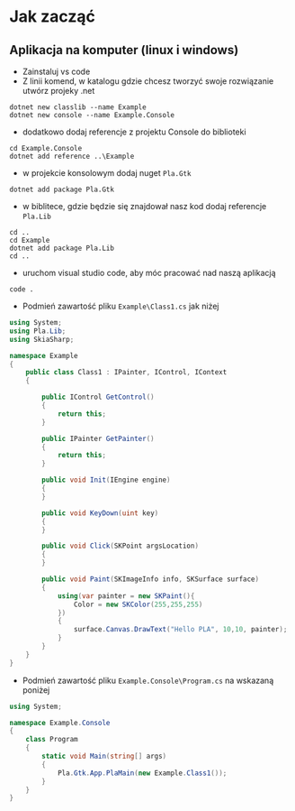 # Jak zacząć
## Aplikacja na komputer (linux i windows)
- Zainstaluj vs code
- Z linii komend, w katalogu gdzie chcesz tworzyć swoje rozwiązanie utwórz projeky .net
```
dotnet new classlib --name Example
dotnet new console --name Example.Console
```
- dodatkowo dodaj referencje z projektu Console do biblioteki

```
cd Example.Console
dotnet add reference ..\Example
```
 -  w projekcie konsolowym dodaj nuget ``Pla.Gtk``
```
dotnet add package Pla.Gtk
```
 - w biblitece, gdzie będzie się znajdował nasz kod dodaj referencje ``Pla.Lib``
```
cd ..
cd Example
dotnet add package Pla.Lib
cd ..
```
 - uruchom visual studio code, aby móc pracować nad naszą aplikacją
```
code .
```
- Podmień zawartość pliku ``Example\Class1.cs`` jak niżej
```cs
using System;
using Pla.Lib;
using SkiaSharp;

namespace Example
{
    public class Class1 : IPainter, IControl, IContext
    {

        public IControl GetControl()
        {
            return this;
        }

        public IPainter GetPainter()
        {
            return this;
        }

        public void Init(IEngine engine)
        {
        }

        public void KeyDown(uint key)
        {
        }

        public void Click(SKPoint argsLocation)
        {
        }

        public void Paint(SKImageInfo info, SKSurface surface)
        {
            using(var painter = new SKPaint(){
                Color = new SKColor(255,255,255)
            })
            {
                surface.Canvas.DrawText("Hello PLA", 10,10, painter);
            }
        }
    }
}


```
- Podmień zawartość pliku ``Example.Console\Program.cs`` na wskazaną poniżej

```cs
using System;

namespace Example.Console
{
    class Program
    {
        static void Main(string[] args)
        {
            Pla.Gtk.App.PlaMain(new Example.Class1());
        }
    }
}

```